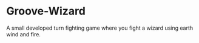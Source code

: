# Groove-Wizard
A small developed turn fighting game where you fight a wizard using earth wind and fire.
